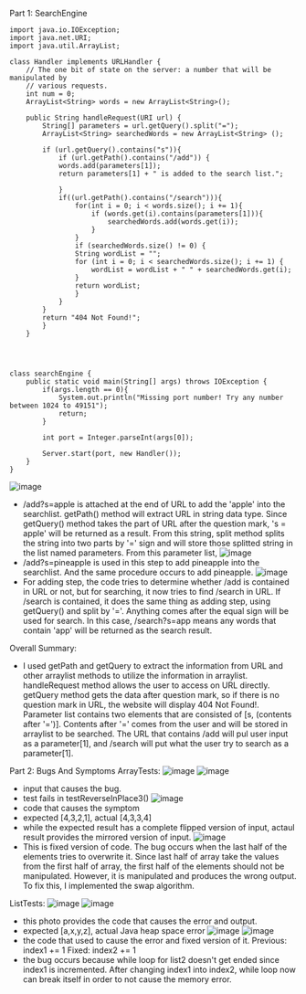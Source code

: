 Part 1: SearchEngine

```
import java.io.IOException;
import java.net.URI;
import java.util.ArrayList;

class Handler implements URLHandler {
    // The one bit of state on the server: a number that will be manipulated by
    // various requests.
    int num = 0;
    ArrayList<String> words = new ArrayList<String>();

    public String handleRequest(URI url) {
        String[] parameters = url.getQuery().split("=");
        ArrayList<String> searchedWords = new ArrayList<String> ();

        if (url.getQuery().contains("s")){
            if (url.getPath().contains("/add")) {
            words.add(parameters[1]);
            return parameters[1] + " is added to the search list.";

            }
            if((url.getPath().contains("/search"))){
                for(int i = 0; i < words.size(); i += 1){
                    if (words.get(i).contains(parameters[1])){
                        searchedWords.add(words.get(i));
                    }
                }
                if (searchedWords.size() != 0) {
                String wordList = "";
                for (int i = 0; i < searchedWords.size(); i += 1) {
                    wordList = wordList + " " + searchedWords.get(i);
                }
                return wordList;
                }
            }
        }
        return "404 Not Found!";
        }
    }




class searchEngine {
    public static void main(String[] args) throws IOException {
        if(args.length == 0){
            System.out.println("Missing port number! Try any number between 1024 to 49151");
            return;
        }

        int port = Integer.parseInt(args[0]);

        Server.start(port, new Handler());
    }
}
```

![image](part1-1.png)

- /add?s=apple is attached at the end of URL to add the 'apple' into the searchlist. getPath() method will extract URL in string data type. Since getQuery() method takes the part of URL after the question mark, 's = apple' will be returned as a result. From this string, split method splits the string into two parts by '=' sign and will store those splitted string in the list named parameters. From this parameter list,
  ![image](part1-2.png)
- /add?s=pineapple is used in this step to add pineapple into the searchlist. And the same procedure occurs to add pineapple.
  ![image](part1-3.png)
- For adding step, the code tries to determine whether /add is contained in URL or not, but for searching, it now tries to find /search in URL. If /search is contained, it does the same thing as adding step, using getQuery() and split by '='. Anything comes after the equal sign will be used for search. In this case, /search?s=app means any words that contain 'app' will be returned as the search result.

Overall Summary:

- I used getPath and getQuery to extract the information from URL and other arraylist methods to utilize the information in arraylist. handleRequest method allows the user to access on URL directly. getQuery method gets the data after question mark, so if there is no question mark in URL, the website will display 404 Not Found!. Parameter list contains two elements that are consisted of [s, (contents after '=')]. Contents after '=' comes from the user and will be stored in arraylist to be searched. The URL that contains /add will pul user input as a parameter[1], and /search will put what the user try to search as a parameter[1].

Part 2: Bugs And Symptoms
ArrayTests:
![image](Part7.png)
![image](Part3-1.png)

- input that causes the bug.
- test fails in testReverseInPlace3()
  ![image](part2-code.png)
- code that causes the symptom
- expected [4,3,2,1], actual [4,3,3,4]
- while the expected result has a complete flipped version of input, actaul result provides the mirrored version of input.
  ![image](part2-fixedcode.png)
- This is fixed version of code. The bug occurs when the last half of the elements tries to overwrite it. Since last half of array take the values from the first half of array, the first half of the elements should not be manipulated. However, it is manipulated and produces the wrong output. To fix this, I implemented the swap algorithm.

ListTests:
![image](part4.png)
![image](part4-1.png)

- this photo provides the code that causes the error and output.
- expected [a,x,y,z], actual Java heap space error
  ![image](part4-3.png)
  ![image](part4-4.png)
- the code that used to cause the error and fixed version of it. Previous: index1 += 1
  Fixed: index2 += 1
- the bug occurs because while loop for list2 doesn't get ended since index1 is incremented. After changing index1 into index2, while loop now can break itself in order to not cause the memory error.
